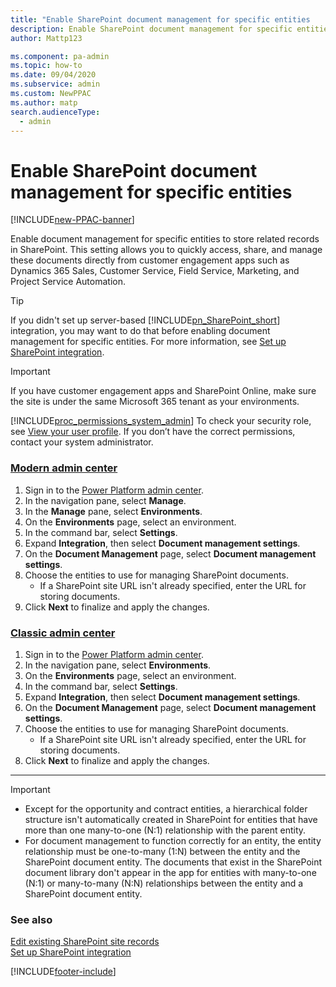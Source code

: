 ```yaml
---
title: "Enable SharePoint document management for specific entities   | MicrosoftDocs"
description: Enable SharePoint document management for specific entities
author: Mattp123

ms.component: pa-admin
ms.topic: how-to
ms.date: 09/04/2020
ms.subservice: admin
ms.custom: NewPPAC
ms.author: matp
search.audienceType: 
  - admin
---
```

# Enable SharePoint document management for specific entities

[!INCLUDE[new-PPAC-banner](~/includes/new-PPAC-banner.md)]

Enable document management for specific entities to store related records in SharePoint. This setting allows you to quickly access, share, and manage these documents directly from customer engagement apps such as Dynamics 365 Sales, Customer Service, Field Service, Marketing, and Project Service Automation.

> [!TIP]
> If you didn't set up server-based [!INCLUDE[pn_SharePoint_short](../includes/pn-sharepoint-short.md)] integration, you may want to do that before enabling document management for specific entities. For more information, see [Set up SharePoint integration](set-up-sharepoint-integration.md).

> [!IMPORTANT]
> If you have customer engagement apps and SharePoint Online, make sure the site is under the same Microsoft 365 tenant as your environments.
  
[!INCLUDE[proc_permissions_system_admin](../includes/proc-permissions-system-admin.md)] To check your security role, see [View your user profile](/powerapps/user/view-your-user-profile). If you don’t have the correct permissions, contact your system administrator.

### [Modern admin center](#tab/new)
1. Sign in to the [Power Platform admin center](https://admin.powerplatform.microsoft.com/).
1. In the navigation pane, select **Manage**.
1. In the **Manage** pane, select **Environments**.
1. On the **Environments** page, select an environment.
1. In the command bar, select **Settings**. 
1. Expand **Integration**, then select **Document management settings**.
1. On the **Document Management** page, select **Document management settings**.
1. Choose the entities to use for managing SharePoint documents.
   - If a SharePoint site URL isn't already specified, enter the URL for storing documents. 
1. Click **Next** to finalize and apply the changes. 
 
### [Classic admin center](#tab/classic)
1. Sign in to the [Power Platform admin center](https://admin.powerplatform.microsoft.com/).
1. In the navigation pane, select **Environments**.
1. On the **Environments** page, select an environment.
1. In the command bar, select **Settings**.  
1. Expand **Integration**, then select **Document management settings**.
1. On the **Document Management** page, select **Document management settings**.
1. Choose the entities to use for managing SharePoint documents.
   - If a SharePoint site URL isn't already specified, enter the URL for storing documents. 
1. Click **Next** to finalize and apply the changes. 
---
 
> [!IMPORTANT]
> - Except for the opportunity and contract entities, a hierarchical folder structure isn't automatically created in SharePoint for entities that have more than one many-to-one (N:1) relationship with the parent entity.
> - For document management to function correctly for an entity, the entity relationship must be one-to-many (1:N) between the entity and the SharePoint document entity. The documents that exist in the SharePoint document library don't appear in the app for entities with many-to-one (N:1) or many-to-many (N:N) relationships between the entity and a SharePoint document entity.

  
### See also  
 [Edit existing SharePoint site records](../admin/edit-existing-sharepoint-site-records.md)   
 [Set up SharePoint integration](set-up-sharepoint-integration.md)


[!INCLUDE[footer-include](../includes/footer-banner.md)]
